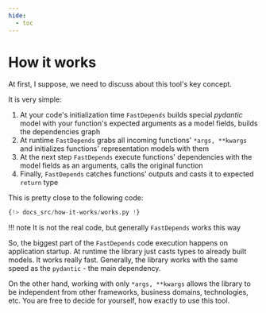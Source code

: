 ```yaml
---
hide:
  - toc
---
```


# How it works

At first, I suppose, we need to discuss about this tool's key concept.

It is very simple:

1. At your code's initialization time `FastDepends` builds special *pydantic* model with your function's expected arguments as a model fields, builds the dependencies graph
2. At runtime `FastDepends` grabs all incoming functions' `*args, **kwargs` and initializes functions' representation models with them
3. At the next step `FastDepends` execute functions' dependencies with the model fields as an arguments, calls the original function
4. Finally, `FastDepends` catches functions' outputs and casts it to expected `return` type

This is pretty close to the following code:

```python linenums="1"
{!> docs_src/how-it-works/works.py !}
```

!!! note
    It is not the real code, but generally `FastDepends` works this way

So, the biggest part of the `FastDepends` code execution happens on application startup.
At runtime the library just casts types to already built models. It works really fast.
Generally, the library works with the same speed as the `pydantic` - the main dependency.

On the other hand, working with only `*args, **kwargs` allows the library to be independent
from other frameworks, business domains, technologies, etc. You are free to decide for
yourself, how exactly to use this tool.
